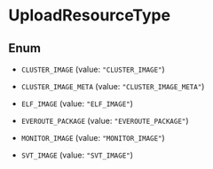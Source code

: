 

# UploadResourceType

## Enum


* `CLUSTER_IMAGE` (value: `"CLUSTER_IMAGE"`)

* `CLUSTER_IMAGE_META` (value: `"CLUSTER_IMAGE_META"`)

* `ELF_IMAGE` (value: `"ELF_IMAGE"`)

* `EVEROUTE_PACKAGE` (value: `"EVEROUTE_PACKAGE"`)

* `MONITOR_IMAGE` (value: `"MONITOR_IMAGE"`)

* `SVT_IMAGE` (value: `"SVT_IMAGE"`)



